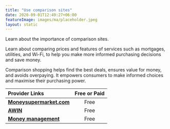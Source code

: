 ```yaml
---
title: "Use comparison sites"
date: 2020-09-01T12:49:27+06:00
featureImage: images/ma/placeholder.jpeg
layout: static
---
```


Learn about the importance of comparison sites.

Learn about comparing prices and features of services such as mortgages, utilities, and Wi-Fi, to help you make more informed purchasing decisions and save money.

Comparison shopping helps find the best deals, ensures value for money, and avoids overpaying. It empowers consumers to make informed choices and maximise their purchasing power.

| Provider Links      | Free or Paid  |  
| :-----------          | :--------------:      |  
| [**Moneysupermarket.com**](https://www.moneysupermarket.com) | Free | 
| [**AWIN**](https://www.awin.com/gb/affiliate-marketing/what-is-comparison-shopping) | Free  | 
| [**Money management**](https://www.moneymanagement.org/blog/comparison-shopping) | Free | 
  

<br/><br/>







